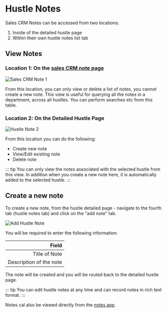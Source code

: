 # Hustle Notes

Sales CRM Notes can be accessed from two locations:
1. Inside of the detailed hustle page
2. Within their own hustle notes list tab

## View Notes

### Location 1: On the [sales CRM note page](https://skhokho.io/sales/sales/notes/view)

![Sales CRM Note 1](/img/hustle_note_option_1.png)

From this location, you can only view or delete a list of notes, you cannot create a new note. This view is useful for querying all the notes in a department, across all hustles. You can perform searches etc from this table.

### Location 2: On the Detailed Hustle Page

![Hustle Note 2](/img/hustle_note_option_2.png)

From this location you can do the following:
* Create new note
* View/Edit existing note
* Delete note

::: tip
You can only view the notes associated with the selected hustle from this view. In addition when you create a new note here, it is automatically added to the selected hustle.
:::

## Create a new note

To create a new note, from the hustle detailed page - navigate to the fourth tab (hustle notes tab) and click on the "add note" tab.

![Add Hustle Note ](/img/add_project_note.png)

You will be required to enter the following information:

| Field                      |
|---------------------------:|
| Title of Note              |
| Description of the note    |

The note will be created and you will be routed back to the detailed hustle page.

::: tip
You can edit hustle notes at any time and can record notes in rich text format.
:::

Notes cal also be viewed directly from the [notes app](https://skhokho.io/hr-management-software-for-small-business).
